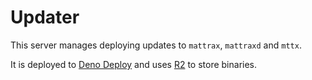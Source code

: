 # Updater

This server manages deploying updates to `mattrax`, `mattraxd` and `mttx`.

It is deployed to [Deno Deploy](https://deno.com/deploy) and uses [R2](https://www.cloudflare.com/developer-platform/r2/) to store binaries.